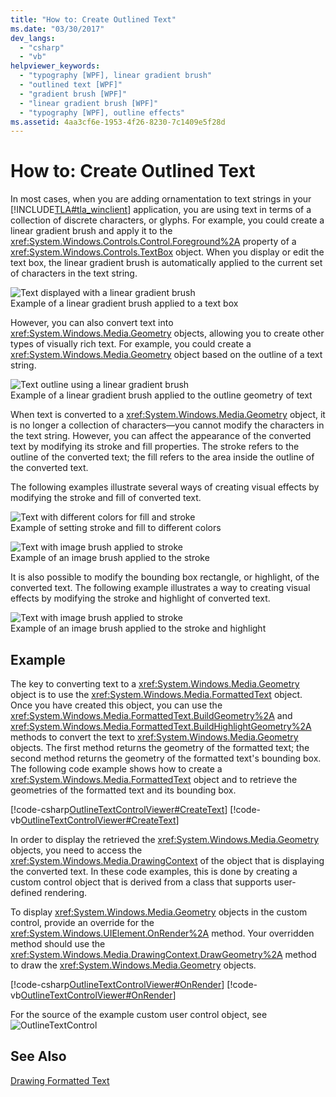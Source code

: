 ```yaml
---
title: "How to: Create Outlined Text"
ms.date: "03/30/2017"
dev_langs: 
  - "csharp"
  - "vb"
helpviewer_keywords: 
  - "typography [WPF], linear gradient brush"
  - "outlined text [WPF]"
  - "gradient brush [WPF]"
  - "linear gradient brush [WPF]"
  - "typography [WPF], outline effects"
ms.assetid: 4aa3cf6e-1953-4f26-8230-7c1409e5f28d
---
```

# How to: Create Outlined Text
In most cases, when you are adding ornamentation to text strings in your [!INCLUDE[TLA#tla_winclient](../../../../includes/tlasharptla-winclient-md.md)] application, you are using text in terms of a collection of discrete characters, or glyphs. For example, you could create a linear gradient brush and apply it to the <xref:System.Windows.Controls.Control.Foreground%2A> property of a <xref:System.Windows.Controls.TextBox> object. When you display or edit the text box, the linear gradient brush is automatically applied to the current set of characters in the text string.  
  
 ![Text displayed with a linear gradient brush](../../../../docs/framework/wpf/advanced/media/outlinedtext01.jpg "OutlinedText01")  
Example of a linear gradient brush applied to a text box  
  
 However, you can also convert text into <xref:System.Windows.Media.Geometry> objects, allowing you to create other types of visually rich text. For example, you could create a <xref:System.Windows.Media.Geometry> object based on the outline of a text string.  
  
 ![Text outline using a linear gradient brush](../../../../docs/framework/wpf/advanced/media/outlinedtext02.jpg "OutlinedText02")  
Example of a linear gradient brush applied to the outline geometry of text  
  
 When text is converted to a <xref:System.Windows.Media.Geometry> object, it is no longer a collection of characters—you cannot modify the characters in the text string. However, you can affect the appearance of the converted text by modifying its stroke and fill properties. The stroke refers to the outline of the converted text; the fill refers to the area inside the outline of the converted text.  
  
 The following examples illustrate several ways of creating visual effects by modifying the stroke and fill of converted text.  
  
 ![Text with different colors for fill and stroke](../../../../docs/framework/wpf/advanced/media/outlinedtext03.jpg "OutlinedText03")  
Example of setting stroke and fill to different colors  
  
 ![Text with image brush applied to stroke](../../../../docs/framework/wpf/advanced/media/outlinedtext04.jpg "OutlinedText04")  
Example of an image brush applied to the stroke  
  
 It is also possible to modify the bounding box rectangle, or highlight, of the converted text. The following example illustrates a way to creating visual effects by modifying the stroke and highlight of converted text.  
  
 ![Text with image brush applied to stroke](../../../../docs/framework/wpf/advanced/media/outlinedtext05.jpg "OutlinedText05")  
Example of an image brush applied to the stroke and highlight  
  
## Example  
 The key to converting text to a <xref:System.Windows.Media.Geometry> object is to use the <xref:System.Windows.Media.FormattedText> object. Once you have created this object, you can use the <xref:System.Windows.Media.FormattedText.BuildGeometry%2A> and <xref:System.Windows.Media.FormattedText.BuildHighlightGeometry%2A> methods to convert the text to <xref:System.Windows.Media.Geometry> objects. The first method returns the geometry of the formatted text; the second method returns the geometry of the formatted text's bounding box. The following code example shows how to create a <xref:System.Windows.Media.FormattedText> object and to retrieve the geometries of the formatted text and its bounding box.  
  
 [!code-csharp[OutlineTextControlViewer#CreateText](../../../../samples/snippets/csharp/VS_Snippets_Wpf/OutlineTextControlViewer/CSharp/OutlineTextControl.cs#createtext)]
 [!code-vb[OutlineTextControlViewer#CreateText](../../../../samples/snippets/visualbasic/VS_Snippets_Wpf/OutlineTextControlViewer/visualbasic/outlinetextcontrol.vb#createtext)]  
  
 In order to display the retrieved the <xref:System.Windows.Media.Geometry> objects, you need to access the <xref:System.Windows.Media.DrawingContext> of the object that is displaying the converted text. In these code examples, this is done by creating a custom control object that is derived from a class that supports user-defined rendering.  
  
 To display <xref:System.Windows.Media.Geometry> objects in the custom control, provide an override for the <xref:System.Windows.UIElement.OnRender%2A> method. Your overridden method should use the <xref:System.Windows.Media.DrawingContext.DrawGeometry%2A> method to draw the <xref:System.Windows.Media.Geometry> objects.  
  
 [!code-csharp[OutlineTextControlViewer#OnRender](../../../../samples/snippets/csharp/VS_Snippets_Wpf/OutlineTextControlViewer/CSharp/OutlineTextControl.cs#onrender)]
 [!code-vb[OutlineTextControlViewer#OnRender](../../../../samples/snippets/visualbasic/VS_Snippets_Wpf/OutlineTextControlViewer/visualbasic/outlinetextcontrol.vb#onrender)]  
  
  For the source of the example custom user control object, see ![OutlineTextControl](~/samples/snippets/csharp/VS_Snippets_Wpf/OutlineTextControlViewer/CSharp/OutlineTextControl.cs)
  
## See Also  
 [Drawing Formatted Text](../../../../docs/framework/wpf/advanced/drawing-formatted-text.md)
